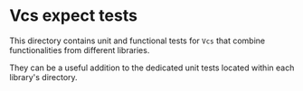 # Vcs expect tests

This directory contains unit and functional tests for `Vcs` that combine functionalities from different libraries.

They can be a useful addition to the dedicated unit tests located within each library's directory.
